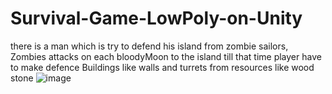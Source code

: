 # Survival-Game-LowPoly-on-Unity
there is a man which is try to defend his island from zombie sailors, Zombies attacks on each bloodyMoon to the island till that time 
player have to make defence Buildings like walls and turrets from resources like wood stone
![image](https://user-images.githubusercontent.com/76806086/156377287-ad019871-83bb-456a-800a-65fe4ead4e75.png)


